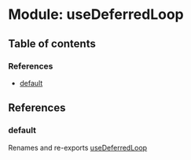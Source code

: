 # Module: useDeferredLoop

## Table of contents

### References

- [default](useDeferredLoop.md#default)

## References

### default

Renames and re-exports [useDeferredLoop](useTimers.md#usedeferredloop)
